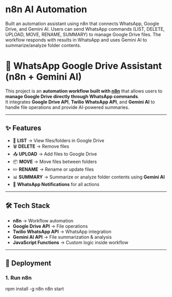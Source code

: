 # n8n AI Automation
Built an automation assistant using n8n that connects WhatsApp, Google Drive, and Gemini AI. Users can send WhatsApp commands (LIST, DELETE, UPLOAD, MOVE, RENAME, SUMMARY) to manage Google Drive files. The workflow responds with results in WhatsApp and uses Gemini AI to summarize/analyze folder contents. 

# 📱 WhatsApp Google Drive Assistant (n8n + Gemini AI)

This project is an **automation workflow built with [n8n](https://n8n.io/)** that allows users to **manage Google Drive directly through WhatsApp commands**.  
It integrates **Google Drive API**, **Twilio WhatsApp API**, and **Gemini AI** to handle file operations and provide AI-powered summaries.

---

## ✨ Features
- 📂 **LIST** → View files/folders in Google Drive  
- 🗑 **DELETE** → Remove files  
- 📤 **UPLOAD** → Add files to Google Drive  
- 📦 **MOVE** → Move files between folders  
- ✏️ **RENAME** → Rename or update files  
- 📊 **SUMMARY** → Summarize or analyze folder contents using **Gemini AI**  
- 🔔 **WhatsApp Notifications** for all actions  

---

## 🛠 Tech Stack
- **n8n** → Workflow automation  
- **Google Drive API** → File operations  
- **Twilio WhatsApp API** → WhatsApp integration  
- **Gemini AI API** → File summarization & analysis  
- **JavaScript Functions** → Custom logic inside workflow  

---

## 🚀 Deployment

### 1. Run n8n
npm install -g n8n
n8n start

